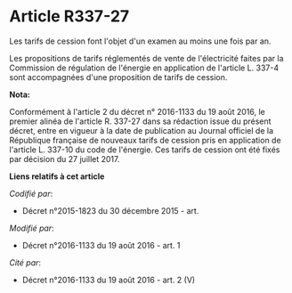 # Article R337-27

Les tarifs de cession font l'objet d'un examen au moins une fois par an. 

Les propositions de tarifs réglementés de vente de l'électricité faites par la Commission de régulation de l'énergie en
application de l'article L. 337-4 sont accompagnées d'une proposition de tarifs de cession.

**Nota:**

Conformément à l'article 2 du décret n° 2016-1133 du 19 août 2016, le premier alinéa de l'article R. 337-27 dans sa rédaction
issue du présent décret, entre en vigueur à la date de publication au Journal officiel de la République française de nouveaux
tarifs de cession pris en application de l'article L. 337-10 du code de l'énergie. Ces tarifs de cession ont été fixés par
décision du 27 juillet 2017.

**Liens relatifs à cet article**

_Codifié par_:

  - Décret n°2015-1823 du 30 décembre 2015 - art.

_Modifié par_:

  - Décret n°2016-1133 du 19 août 2016 - art. 1

_Cité par_:

  - Décret n°2016-1133 du 19 août 2016 - art. 2 (V)
